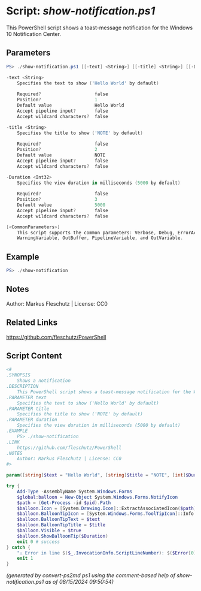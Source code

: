 Script: *show-notification.ps1*
========================

This PowerShell script shows a toast-message notification for the Windows 10 Notification Center.

Parameters
----------
```powershell
PS> ./show-notification.ps1 [[-text] <String>] [[-title] <String>] [[-Duration] <Int32>] [<CommonParameters>]

-text <String>
    Specifies the text to show ('Hello World' by default)
    
    Required?                    false
    Position?                    1
    Default value                Hello World
    Accept pipeline input?       false
    Accept wildcard characters?  false

-title <String>
    Specifies the title to show ('NOTE' by default)
    
    Required?                    false
    Position?                    2
    Default value                NOTE
    Accept pipeline input?       false
    Accept wildcard characters?  false

-Duration <Int32>
    Specifies the view duration in milliseconds (5000 by default)
    
    Required?                    false
    Position?                    3
    Default value                5000
    Accept pipeline input?       false
    Accept wildcard characters?  false

[<CommonParameters>]
    This script supports the common parameters: Verbose, Debug, ErrorAction, ErrorVariable, WarningAction, 
    WarningVariable, OutBuffer, PipelineVariable, and OutVariable.
```

Example
-------
```powershell
PS> ./show-notification

```

Notes
-----
Author: Markus Fleschutz | License: CC0

Related Links
-------------
https://github.com/fleschutz/PowerShell

Script Content
--------------
```powershell
<#
.SYNOPSIS
	Shows a notification
.DESCRIPTION
	This PowerShell script shows a toast-message notification for the Windows 10 Notification Center.
.PARAMETER text
	Specifies the text to show ('Hello World' by default)
.PARAMETER title
	Specifies the title to show ('NOTE' by default)
.PARAMETER duration
	Specifies the view duration in milliseconds (5000 by default)
.EXAMPLE
	PS> ./show-notification
.LINK
	https://github.com/fleschutz/PowerShell
.NOTES
	Author: Markus Fleschutz | License: CC0
#>

param([string]$text = "Hello World", [string]$title = "NOTE", [int]$Duration = 5000)

try {
	Add-Type -AssemblyName System.Windows.Forms 
	$global:balloon = New-Object System.Windows.Forms.NotifyIcon
	$path = (Get-Process -id $pid).Path
	$balloon.Icon = [System.Drawing.Icon]::ExtractAssociatedIcon($path) 
	$balloon.BalloonTipIcon = [System.Windows.Forms.ToolTipIcon]::Info
	$balloon.BalloonTipText = $text
	$balloon.BalloonTipTitle = $title 
	$balloon.Visible = $true 
	$balloon.ShowBalloonTip($Duration)
	exit 0 # success
} catch {
	"⚠️ Error in line $($_.InvocationInfo.ScriptLineNumber): $($Error[0])"
	exit 1
}
```

*(generated by convert-ps2md.ps1 using the comment-based help of show-notification.ps1 as of 08/15/2024 09:50:54)*
